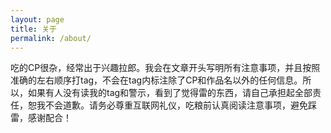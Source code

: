 ```yaml
---
layout: page
title: 关于
permalink: /about/
---
```


吃的CP很杂，经常出于兴趣拉郎。我会在文章开头写明所有注意事项，并且按照准确的左右顺序打tag，不会在tag内标注除了CP和作品名以外的任何信息。所以，如果有人没有读我的tag和警示，看到了觉得雷的东西，请自己承担起全部责任，恕我不会道歉。请务必尊重互联网礼仪，吃粮前认真阅读注意事项，避免踩雷，感谢配合！
